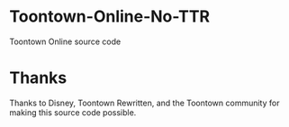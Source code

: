 # Toontown-Online-No-TTR
Toontown Online source code

# Thanks
Thanks to Disney, Toontown Rewritten, and the Toontown community for making this source code possible.
